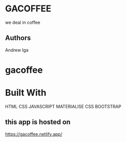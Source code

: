 # GACOFFEE
we deal in coffee 
## Authors
Andrew Iga
# gacoffee

# Built With
HTML CSS JAVASCRIPT MATERIALISE CSS BOOTSTRAP
## this app is hosted on
https://gacoffee.netlify.app/